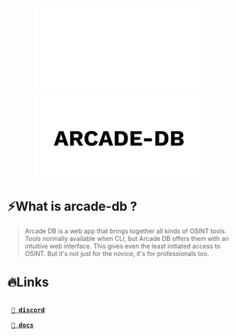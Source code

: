 <p align="center"><img align="center" width="380" src="https://github.com/Arcade-Project/.github/blob/main/.github/logo-dark.svg#gh-dark-mode-only"/></p>
<p align="center"><img align="center" width="380" src="https://github.com/Arcade-Project/.github/blob/main/.github/logo-light.svg#gh-light-mode-only"/></p>

# ⚡What is arcade-db ?

> Arcade DB is a web app that brings together all kinds of OSINT tools.
> Tools normally available when CLI, but Arcade DB offers them with an intuitive web interface.
> This gives even the least initiated access to OSINT. But it's not just for the novice, it's for professionals too.

# 🔥Links

**<kbd> <br> <a href="https://discord.arcade-project.xyz/">🐐 discord</a> <br> </kbd>**
**<kbd> <br> <a href="https://docs.arcade-project.xyz">📒 docs</a> <br> </kbd>**

